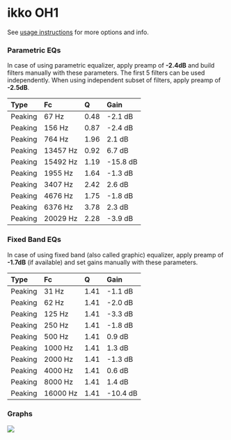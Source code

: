 # ikko OH1
See [usage instructions](https://github.com/jaakkopasanen/AutoEq#usage) for more options and info.

### Parametric EQs
In case of using parametric equalizer, apply preamp of **-2.4dB** and build filters manually
with these parameters. The first 5 filters can be used independently.
When using independent subset of filters, apply preamp of **-2.5dB**.

| Type    | Fc       |    Q | Gain     |
|:--------|:---------|:-----|:---------|
| Peaking | 67 Hz    | 0.48 | -2.1 dB  |
| Peaking | 156 Hz   | 0.87 | -2.4 dB  |
| Peaking | 764 Hz   | 1.96 | 2.1 dB   |
| Peaking | 13457 Hz | 0.92 | 6.7 dB   |
| Peaking | 15492 Hz | 1.19 | -15.8 dB |
| Peaking | 1955 Hz  | 1.64 | -1.3 dB  |
| Peaking | 3407 Hz  | 2.42 | 2.6 dB   |
| Peaking | 4676 Hz  | 1.75 | -1.8 dB  |
| Peaking | 6376 Hz  | 3.78 | 2.3 dB   |
| Peaking | 20029 Hz | 2.28 | -3.9 dB  |

### Fixed Band EQs
In case of using fixed band (also called graphic) equalizer, apply preamp of **-1.7dB**
(if available) and set gains manually with these parameters.

| Type    | Fc       |    Q | Gain     |
|:--------|:---------|:-----|:---------|
| Peaking | 31 Hz    | 1.41 | -1.1 dB  |
| Peaking | 62 Hz    | 1.41 | -2.0 dB  |
| Peaking | 125 Hz   | 1.41 | -3.3 dB  |
| Peaking | 250 Hz   | 1.41 | -1.8 dB  |
| Peaking | 500 Hz   | 1.41 | 0.9 dB   |
| Peaking | 1000 Hz  | 1.41 | 1.3 dB   |
| Peaking | 2000 Hz  | 1.41 | -1.3 dB  |
| Peaking | 4000 Hz  | 1.41 | 0.6 dB   |
| Peaking | 8000 Hz  | 1.41 | 1.4 dB   |
| Peaking | 16000 Hz | 1.41 | -10.4 dB |

### Graphs
![](https://raw.githubusercontent.com/jaakkopasanen/AutoEq/master/results/crinacle/harman_in-ear_2017-1/ikko%20OH1/ikko%20OH1.png)